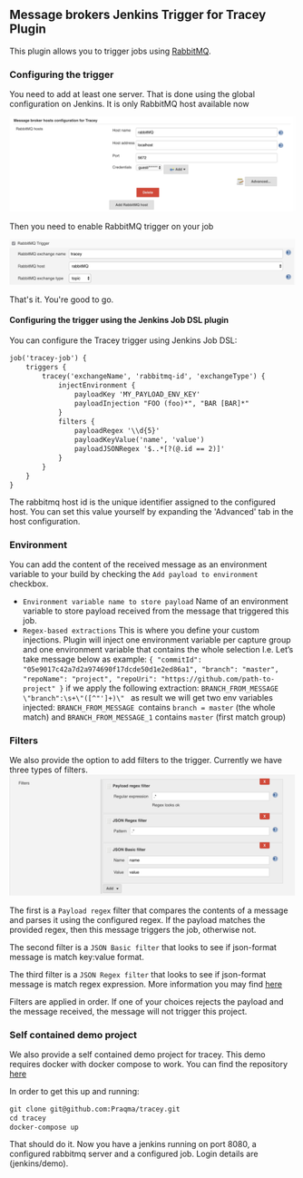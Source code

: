 ## Message brokers Jenkins Trigger for Tracey Plugin

This plugin allows you to trigger jobs using [RabbitMQ](https://www.rabbitmq.com/).

### Configuring the trigger

You need to add at least one server. That is done using the global configuration on Jenkins. It is only RabbitMQ host available now

![Global configuration](/docs/images/global-config.png)

Then you need to enable RabbitMQ trigger on your job

![Job configuration](/docs/images/trigger.png)

That's it. You're good to go.

#### Configuring the trigger using the Jenkins Job DSL plugin

You can configure the Tracey trigger using Jenkins Job DSL:

```
job('tracey-job') {
    triggers {
        tracey('exchangeName', 'rabbitmq-id', 'exchangeType') {
            injectEnvironment {
                payloadKey 'MY_PAYLOAD_ENV_KEY'
                payloadInjection "FOO (foo)*", "BAR [BAR]*"
            }
            filters {
                payloadRegex '\\d{5}'
                payloadKeyValue('name', 'value')
                payloadJSONRegex '$..*[?(@.id == 2)]'
            }
        }
    }
}
```

The rabbitmq host id is the unique identifier assigned to the configured host. You can set this value yourself by expanding the 'Advanced' tab in the host configuration.

### Environment

You can add the content of the received message as an environment variable to your build by checking the `Add payload to environment` checkbox.

 - `Environment variable name to store payload` Name of an environment variable to store payload received from the message that triggered this job.
 - `Regex-based extractions` This is where you define your custom injections. Plugin will inject one environment variable per capture group and one environment variable that contains the whole selection
     I.e. Let’s take message below as example:
     `{ "commitId": "05e9017c42a7d2a974690f17dcde50d1e2ed86a1", "branch": "master", "repoName": "project", "repoUri": "https://github.com/path-to-project" }`
     if we apply the following extraction:
     `BRANCH_FROM_MESSAGE \"branch":\s+\"([^"']+)\" `
     as result we will get two env variables injected:
     `BRANCH_FROM_MESSAGE `contains `branch = master` (the whole match)
     and
     `BRANCH_FROM_MESSAGE_1` contains `master` (first match group)

### Filters

We also provide the option to add filters to the trigger. Currently we have three types of filters.
![Filters](/docs/images/filters.png)

The first is a `Payload regex` filter that compares the contents of a message and parses it using the configured regex. If the payload matches the provided regex, then this message triggers the job, otherwise not.

The second filter is a `JSON Basic filter` that looks to see if json-format message is match key:value format.

The third filter is a `JSON Regex filter` that looks to see if json-format message is match regex expression. More information you may find [here](https://github.com/jayway/JsonPath)

Filters are applied in order. If one of your choices rejects the payload and the message received, the message will not trigger this project.

### Self contained demo project

We also provide a self contained demo project for tracey. This demo requires docker with docker compose to work. You can find the repository [here](https://github.com/Praqma/tracey)

In order to get this up and running:

    git clone git@github.com:Praqma/tracey.git
    cd tracey
    docker-compose up

That should do it. Now you have a jenkins running on port 8080, a configured rabbitmq server and a configured job. Login details are (jenkins/demo).
